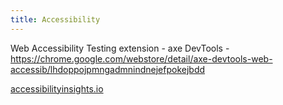 ```yaml
---
title: Accessibility
---
```


Web Accessibility Testing extension - axe DevTools - https://chrome.google.com/webstore/detail/axe-devtools-web-accessib/lhdoppojpmngadmnindnejefpokejbdd

[accessibilityinsights.io](https://accessibilityinsights.io)
